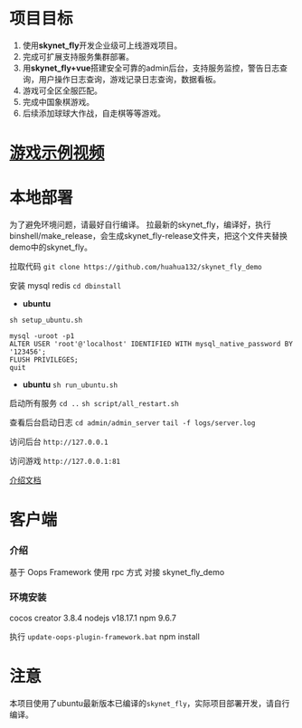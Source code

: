 
# 项目目标
1. 使用**skynet_fly**开发企业级可上线游戏项目。
2. 完成可扩展支持服务集群部署。
3. 用**skynet_fly+vue**搭建安全可靠的admin后台，支持服务监控，警告日志查询，用户操作日志查询，游戏记录日志查询，数据看板。
4. 游戏可全区全服匹配。
5. 完成中国象棋游戏。
6. 后续添加球球大作战，自走棋等等游戏。

# [游戏示例视频](https://huahua132.github.io/video/chess.mp4)

# 本地部署
为了避免环境问题，请最好自行编译。
拉最新的skynet_fly，编译好，执行binshell/make_release，会生成skynet_fly-release文件夹，把这个文件夹替换demo中的skynet_fly。

拉取代码
`git clone https://github.com/huahua132/skynet_fly_demo`

安装 mysql redis
`cd dbinstall`

* **ubuntu**
```shell
sh setup_ubuntu.sh

mysql -uroot -p1
ALTER USER 'root'@'localhost' IDENTIFIED WITH mysql_native_password BY '123456';
FLUSH PRIVILEGES;
quit
```
* **ubuntu**
`sh run_ubuntu.sh`

启动所有服务
`cd ..`
`sh script/all_restart.sh`

查看后台启动日志
`cd admin/admin_server`
`tail -f logs/server.log`

访问后台
`http://127.0.0.1`

访问游戏
`http://127.0.0.1:81`

[介绍文档](https://huahua132.github.io/2024/02/17/think/skynet_fly_demo/)

# 客户端
### 介绍
基于 Oops Framework 使用 rpc 方式 对接 skynet_fly_demo

### 环境安装
cocos creator 3.8.4
nodejs v18.17.1
npm 9.6.7

执行 `update-oops-plugin-framework.bat`
npm install

# 注意
本项目使用了ubuntu最新版本已编译的`skynet_fly`，实际项目部署开发，请自行编译。